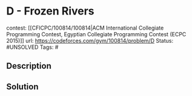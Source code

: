 # D - Frozen Rivers

contest: [[CFICPC/100814/100814|ACM International Collegiate Programming Contest, Egyptian Collegiate Programming Contest (ECPC 2015)]]
url: https://codeforces.com/gym/100814/problem/D
Status: #UNSOLVED
Tags: #

## Description

## Solution

